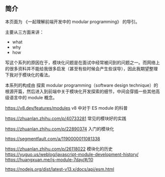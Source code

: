  
 
 
## 简介
本页面为 《一起理解前端开发中的 modular programming》 的导引。

主要从三方面来讲：
- what
- why
- how

写这个系列的原因在于，模块化问题是在面试中经常被问到的问题之一。而网络上的很多资料并不能给我很多启发（甚至有些时候会产生些误导），因此我期望整理下我对于模块化的看法。

本系列的构成由 探索 modular programming（software design technique）的根源开篇，然后进入到前端中关于模块化开发探索的细节，中间会穿插一些其他高级语言中的 module 概念。



https://v8.dev/features/modules v8 中对于 ES module 的科普

https://zhuanlan.zhihu.com/p/40733281 常见的模块好的实践

https://zhuanlan.zhihu.com/p/22890374 入门的模块化

https://segmentfault.com/a/1190000011081338 

https://zhuanlan.zhihu.com/p/26118022 模块化的历史
https://yuguo.us/weblog/javascript-module-development-history/
https://huangxuan.me/js-module-7day/#/10

https://nodejs.org/dist/latest-v13.x/docs/api/esm.html